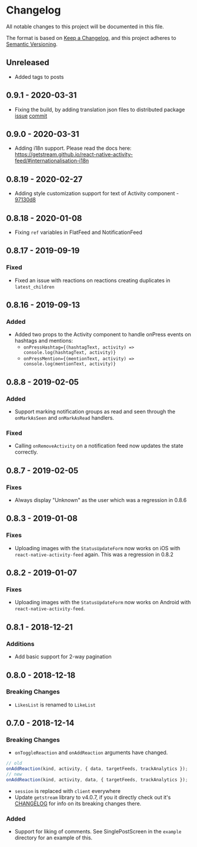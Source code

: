 # Changelog

All notable changes to this project will be documented in this file.

The format is based on [Keep a Changelog](https://keepachangelog.com/en/1.0.0/),
and this project adheres to [Semantic Versioning](https://semver.org/spec/v2.0.0.html).

## Unreleased

- Added tags to posts

## 0.9.1 - 2020-03-31

- Fixing the build, by adding translation json files to distributed package [issue](https://github.com/GetStream/react-native-activity-feed/issues/123) [commit](https://github.com/GetStream/react-native-activity-feed/commit/e1526703bd52ad35b3a948b6e6c7e2466bee2588)

## 0.9.0 - 2020-03-31

- Adding i18n support. Please read the docs here: https://getstream.github.io/react-native-activity-feed/#internationalisation-i18n

## 0.8.19 - 2020-02-27

- Adding style customization support for text of Activity component - [97130d8](https://github.com/GetStream/react-native-activity-feed/commit/97130d8fa7584ac53fefbe93c818a1587634f49f)

## 0.8.18 - 2020-01-08

- Fixing `ref` variables in FlatFeed and NotificationFeed

## 0.8.17 - 2019-09-19

### Fixed

- Fixed an issue with reactions on reactions creating duplicates in `latest_children`

## 0.8.16 - 2019-09-13

### Added

- Added two props to the Activity component to handle onPress events on hashtags and mentions:
  - `onPressHashtag={(hashtagText, activity) => console.log(hashtagText, activity)}`
  - `onPressMention={(mentionText, activity) => console.log(mentionText, activity)}`

## 0.8.8 - 2019-02-05

### Added

- Support marking notification groups as read and seen through the
  `onMarkAsSeen` and `onMarkAsRead` handlers.

### Fixed

- Calling `onRemoveActivity` on a notification feed now updates the state
  correctly.

## 0.8.7 - 2019-02-05

### Fixes

- Always display "Unknown" as the user which was a regression in 0.8.6

## 0.8.3 - 2019-01-08

### Fixes

- Uploading images with the `StatusUpdateForm` now works on iOS with
  `react-native-activity-feed` again. This was a regression in 0.8.2

## 0.8.2 - 2019-01-07

### Fixes

- Uploading images with the `StatusUpdateForm` now works on Android with
  `react-native-activity-feed`.

## 0.8.1 - 2018-12-21

### Additions

- Add basic support for 2-way pagination

## 0.8.0 - 2018-12-18

### Breaking Changes

- `LikesList` is renamed to `LikeList`

## 0.7.0 - 2018-12-14

### Breaking Changes

- `onToggleReaction` and `onAddReaction` arguments have changed.

```js
// old
onAddReaction(kind, activity, { data, targetFeeds, trackAnalytics });
// new
onAddReaction(kind, activity, data, { targetFeeds, trackAnalytics });
```

- `session` is replaced with `client` everywhere
- Update `getstream` library to v4.0.7, if you it directly check out it's
  [CHANGELOG](https://github.com/GetStream/stream-js/blob/master/CHANGELOG.md#400---2018-12-03)
  for info on its breaking changes there.

### Added

- Support for liking of comments. See SinglePostScreen in the `example`
  directory for an example of this.
